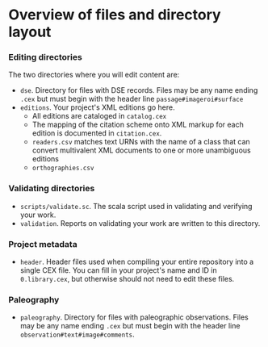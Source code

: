 # Overview of files and directory layout


### Editing directories

The two directories where you will edit content are:

-   `dse`.  Directory for files with DSE records.  Files may be any name ending `.cex` but must begin with the header line `passage#imageroi#surface`
-  `editions`.  Your project's XML editions go here.
    -  All editions are cataloged in `catalog.cex`
    -  The mapping of the citation scheme onto XML markup for each edition is documented in `citation.cex`.
    -  `readers.csv` matches text URNs with the name of a class that can convert multivalent XML documents to one or more unambiguous editions
    - `orthographies.csv`

### Validating directories

-   `scripts/validate.sc`.  The scala script used in validating and verifying your work.
-   `validation`.  Reports on validating your work are written to this directory.


### Project metadata

-  `header`.  Header files used when compiling your entire repository into a single CEX file.  You can fill in your project's name and ID in `0.library.cex`, but otherwise should not need to edit these files.

### Paleography

-   `paleography`.  Directory for files with paleographic observations.  Files may be any name ending `.cex` but must begin with the header line `observation#text#image#comments`.
